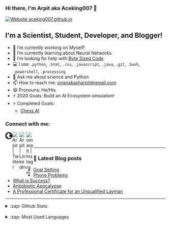 <!--
**aceking007/aceking007** is a ✨ _special_ ✨ repository because its `README.md` (this file) appears on your GitHub profile.

Here are some ideas to get you started:

- 🔭 I’m currently working on ...
- 🌱 I’m currently learning ...
- 👯 I’m looking to collaborate on ...
- 🤔 I’m looking for help with ...
- 💬 Ask me about ...
- 📫 How to reach me: ...
- 😄 Pronouns: ...
- ⚡ Fun fact: ...
-->

### Hi there, I'm Arpit aka Aceking007 👋
[![Website aceking007.github.io](https://img.shields.io/website-up-down-green-red/http/shields.io.svg)][website]

## I'm a Scientist, Student, Developer, and Blogger!
- 🔭 I’m currently working on Myself!
- 🌱 I’m currently learning about Neural Networks
- 🤔 I’m looking for help with [Byte Sized Code](https://github.com/aceking007/Byte-Sized-Code)
- 💻 I use `.python`, `.html`, `.css`, `.javascript`, `.java`, `.git`, `.bash`, `.powershell`, `.processing`
- 💬 Ask me about science and Python
- 📫 How to reach me: omprakasharpit@gmail.com
- 😄 Pronouns: He/His
- ⚡ 2020 Goals: Build an AI Ecosystem simulation!
- ⚡ Completed Goals:
	- [Chess AI](https://aceking007.github.io/chess/)

### Connect with me:

[<img align="left" alt="aceking007.github.io" width="22px" src="https://raw.githubusercontent.com/iconic/open-iconic/master/svg/globe.svg" />][website]
[<img align="left" alt="Arpit | Twitter" width="22px" src="https://cdn.jsdelivr.net/npm/simple-icons@v3/icons/twitter.svg" />][twitter]
[<img align="left" alt="Arpit | LinkedIn" width="22px" src="https://cdn.jsdelivr.net/npm/simple-icons@v3/icons/linkedin.svg" />][linkedin]
[<img align="left" alt="omarpit | Instagram" width="22px" src="https://cdn.jsdelivr.net/npm/simple-icons@v3/icons/instagram.svg" />][instagram]

<br />
<br />

---

### 📘 Latest Blog posts
<!-- BLOG-POST-LIST:START -->
- [Goal Setting](https://aceking007.github.io/blog/Goal-Setting/)
- [Phone Problems](https://aceking007.github.io/blog/Phone-Problems/)
- [What is Success?](https://aceking007.github.io/blog/What-Is-Success/)
- [Antiobiotic Apocalypse](https://aceking007.github.io/blog/Antibiotic-Apocalypse/)
- [A Professional Certificate for an Unqualified Layman](https://aceking007.github.io/blog/A-Professional-Certificate-For-An-Unqualified-Layman/)
<!-- BLOG-POST-LIST:END -->

---

<details>
  <summary>:zap: Github Stats</summary>

  <img align="left" alt="Aceking007's Github Stats" src="https://github-readme-stats.vercel.app/api?username=aceking007&show_icons=true&hide_border=true" />
  
<br />

</details>

<br />

<details>
  <summary>:zap: Most Used Languages</summary>

  <img align="left" alt="Aceking007's Most used Languages" src="https://github-readme-stats.vercel.app/api/top-langs/?username=aceking007&hide_border=true" />

</details>

[website]: https://aceking007.github.io/
[instagram]: https://www.instagram.com/om_arpit/?hl=en
[twitter]: https://twitter.com/arpit_omprakash
[linkedin]:https://www.linkedin.com/in/arpit-omprakash-59b748161/
